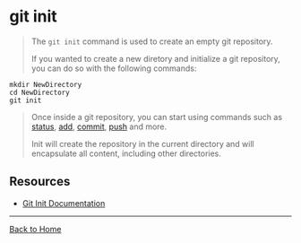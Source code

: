 # git init
>
>The `git init` command is used to create an empty git repository.
>
>If you wanted to create a new diretory and initialize a git repository, you can do so with the following commands:
```
mkdir NewDirectory
cd NewDirectory
git init
```
>Once inside a git repository, you can start using commands such as
>[status](./status.md), 
>[add](./Add.md),
>[commit](./Commit.md),
>[push](./Push.md)
>and more.
>
>Init will create the repository in the current directory and will encapsulate all content, including other directories.

## Resources

- [Git Init Documentation](https://git-scm.com/docs/git-init) 

---
[Back to Home](../README.md)
